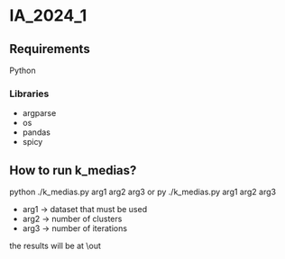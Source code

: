 # IA_2024_1

## Requirements
Python 
### Libraries
- argparse
- os
- pandas
- spicy

## How to run k_medias?
python ./k_medias.py arg1 arg2 arg3 or py ./k_medias.py arg1 arg2 arg3

- arg1 -> dataset that must be used
- arg2 -> number of clusters
- arg3 -> number of iterations

the results will be at \out